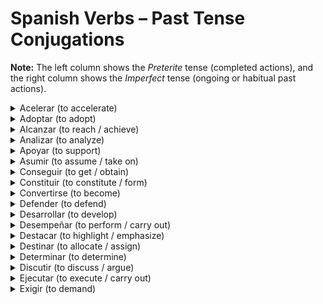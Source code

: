 <h1>Spanish Verbs – Past Tense Conjugations</h1>
<p><strong>Note:</strong> The left column shows the <em>Preterite</em> tense (completed actions), and the right column shows the <em>Imperfect</em> tense (ongoing or habitual past actions).</p>

<details>
  <summary>Acelerar (to accelerate)</summary>
  <table>
    <tr><th>Pronombre</th><th>Preterite</th><th>Imperfect</th></tr>
    <tr><td>yo</td><td>aceleré</td><td>aceleraba</td></tr>
    <tr><td>tú</td><td>aceleraste</td><td>acelerabas</td></tr>
    <tr><td>él/ella/usted</td><td>aceleró</td><td>aceleraba</td></tr>
    <tr><td>nosotros/as</td><td>aceleramos</td><td>acelerábamos</td></tr>
    <tr><td>ellos/ellas/ustedes</td><td>aceleraron</td><td>aceleraban</td></tr>
  </table>
</details>

<details>
  <summary>Adoptar (to adopt)</summary>
  <table>
    <tr><th>Pronombre</th><th>Preterite</th><th>Imperfect</th></tr>
    <tr><td>yo</td><td>adopté</td><td>adoptaba</td></tr>
    <tr><td>tú</td><td>adoptaste</td><td>adoptabas</td></tr>
    <tr><td>él/ella/usted</td><td>adoptó</td><td>adoptaba</td></tr>
    <tr><td>nosotros/as</td><td>adoptamos</td><td>adoptábamos</td></tr>
    <tr><td>ellos/ellas/ustedes</td><td>adoptaron</td><td>adoptaban</td></tr>
  </table>
</details>

<details>
  <summary>Alcanzar (to reach / achieve)</summary>
  <table>
    <tr><th>Pronombre</th><th>Preterite</th><th>Imperfect</th></tr>
    <tr><td>yo</td><td>alcancé</td><td>alcanzaba</td></tr>
    <tr><td>tú</td><td>alcanzaste</td><td>alcanzabas</td></tr>
    <tr><td>él/ella/usted</td><td>alcanzó</td><td>alcanzaba</td></tr>
    <tr><td>nosotros/as</td><td>alcanzamos</td><td>alcanzábamos</td></tr>
    <tr><td>ellos/ellas/ustedes</td><td>alcanzaron</td><td>alcanzaban</td></tr>
  </table>
</details>

<details>
  <summary>Analizar (to analyze)</summary>
  <table>
    <tr><th>Pronombre</th><th>Preterite</th><th>Imperfect</th></tr>
    <tr><td>yo</td><td>analicé</td><td>analizaba</td></tr>
    <tr><td>tú</td><td>analizaste</td><td>analizabas</td></tr>
    <tr><td>él/ella/usted</td><td>analizó</td><td>analizaba</td></tr>
    <tr><td>nosotros/as</td><td>analizamos</td><td>analizábamos</td></tr>
    <tr><td>ellos/ellas/ustedes</td><td>analizaron</td><td>analizaban</td></tr>
  </table>
</details>

<details>
  <summary>Apoyar (to support)</summary>
  <table>
    <tr><th>Pronombre</th><th>Preterite</th><th>Imperfect</th></tr>
    <tr><td>yo</td><td>apoyé</td><td>apoyaba</td></tr>
    <tr><td>tú</td><td>apoyaste</td><td>apoyabas</td></tr>
    <tr><td>él/ella/usted</td><td>apoyó</td><td>apoyaba</td></tr>
    <tr><td>nosotros/as</td><td>apoyamos</td><td>apoyábamos</td></tr>
    <tr><td>ellos/ellas/ustedes</td><td>apoyaron</td><td>apoyaban</td></tr>
  </table>
</details>

<details>
  <summary>Asumir (to assume / take on)</summary>
  <table>
    <tr><th>Pronombre</th><th>Preterite</th><th>Imperfect</th></tr>
    <tr><td>yo</td><td>asumí</td><td>asumía</td></tr>
    <tr><td>tú</td><td>asumiste</td><td>asumías</td></tr>
    <tr><td>él/ella/usted</td><td>asumió</td><td>asumía</td></tr>
    <tr><td>nosotros/as</td><td>asumimos</td><td>asumíamos</td></tr>
    <tr><td>ellos/ellas/ustedes</td><td>asumieron</td><td>asumían</td></tr>
  </table>
</details>
<details>
  <summary>Conseguir (to get / obtain)</summary>
  <table>
    <tr><th>Pronombre</th><th>Preterite</th><th>Imperfect</th></tr>
    <tr><td>yo</td><td>conseguí</td><td>conseguía</td></tr>
    <tr><td>tú</td><td>conseguiste</td><td>conseguías</td></tr>
    <tr><td>él/ella/usted</td><td>consiguió</td><td>conseguía</td></tr>
    <tr><td>nosotros/as</td><td>conseguimos</td><td>conseguíamos</td></tr>
    <tr><td>ellos/ellas/ustedes</td><td>consiguieron</td><td>conseguían</td></tr>
  </table>
</details>

<details>
  <summary>Constituir (to constitute / form)</summary>
  <table>
    <tr><th>Pronombre</th><th>Preterite</th><th>Imperfect</th></tr>
    <tr><td>yo</td><td>constituí</td><td>constituía</td></tr>
    <tr><td>tú</td><td>constituiste</td><td>constituías</td></tr>
    <tr><td>él/ella/usted</td><td>constituyó</td><td>constituía</td></tr>
    <tr><td>nosotros/as</td><td>constituimos</td><td>constituíamos</td></tr>
    <tr><td>ellos/ellas/ustedes</td><td>constituyeron</td><td>constituían</td></tr>
  </table>
</details>

<details>
  <summary>Convertirse (to become)</summary>
  <table>
    <tr><th>Pronombre</th><th>Preterite</th><th>Imperfect</th></tr>
    <tr><td>yo</td><td>me convertí</td><td>me convertía</td></tr>
    <tr><td>tú</td><td>te convertiste</td><td>te convertías</td></tr>
    <tr><td>él/ella/usted</td><td>se convirtió</td><td>se convertía</td></tr>
    <tr><td>nosotros/as</td><td>nos convertimos</td><td>nos convertíamos</td></tr>
    <tr><td>ellos/ellas/ustedes</td><td>se convirtieron</td><td>se convertían</td></tr>
  </table>
</details>

<details>
  <summary>Defender (to defend)</summary>
  <table>
    <tr><th>Pronombre</th><th>Preterite</th><th>Imperfect</th></tr>
    <tr><td>yo</td><td>defendí</td><td>defendía</td></tr>
    <tr><td>tú</td><td>defendiste</td><td>defendías</td></tr>
    <tr><td>él/ella/usted</td><td>defendió</td><td>defendía</td></tr>
    <tr><td>nosotros/as</td><td>defendimos</td><td>defendíamos</td></tr>
    <tr><td>ellos/ellas/ustedes</td><td>defendieron</td><td>defendían</td></tr>
  </table>
</details>

<details>
  <summary>Desarrollar (to develop)</summary>
  <table>
    <tr><th>Pronombre</th><th>Preterite</th><th>Imperfect</th></tr>
    <tr><td>yo</td><td>desarrollé</td><td>desarrollaba</td></tr>
    <tr><td>tú</td><td>desarrollaste</td><td>desarrollabas</td></tr>
    <tr><td>él/ella/usted</td><td>desarrolló</td><td>desarrollaba</td></tr>
    <tr><td>nosotros/as</td><td>desarrollamos</td><td>desarrollábamos</td></tr>
    <tr><td>ellos/ellas/ustedes</td><td>desarrollaron</td><td>desarrollaban</td></tr>
  </table>
</details>

<details>
  <summary>Desempeñar (to perform / carry out)</summary>
  <table>
    <tr><th>Pronombre</th><th>Preterite</th><th>Imperfect</th></tr>
    <tr><td>yo</td><td>desempeñé</td><td>desempeñaba</td></tr>
    <tr><td>tú</td><td>desempeñaste</td><td>desempeñabas</td></tr>
    <tr><td>él/ella/usted</td><td>desempeñó</td><td>desempeñaba</td></tr>
    <tr><td>nosotros/as</td><td>desempeñamos</td><td>desempeñábamos</td></tr>
    <tr><td>ellos/ellas/ustedes</td><td>desempeñaron</td><td>desempeñaban</td></tr>
  </table>
</details>

<details>
  <summary>Destacar (to highlight / emphasize)</summary>
  <table>
    <tr><th>Pronombre</th><th>Preterite</th><th>Imperfect</th></tr>
    <tr><td>yo</td><td>destacé</td><td>destacaba</td></tr>
    <tr><td>tú</td><td>destacaste</td><td>destacabas</td></tr>
    <tr><td>él/ella/usted</td><td>destacó</td><td>destacaba</td></tr>
    <tr><td>nosotros/as</td><td>destacamos</td><td>destacábamos</td></tr>
    <tr><td>ellos/ellas/ustedes</td><td>destacaron</td><td>destacaban</td></tr>
  </table>
</details>

<details>
  <summary>Destinar (to allocate / assign)</summary>
  <table>
    <tr><th>Pronombre</th><th>Preterite</th><th>Imperfect</th></tr>
    <tr><td>yo</td><td>destiné</td><td>destinaba</td></tr>
    <tr><td>tú</td><td>destinaste</td><td>destinabas</td></tr>
    <tr><td>él/ella/usted</td><td>destinó</td><td>destinaba</td></tr>
    <tr><td>nosotros/as</td><td>destinamos</td><td>destinábamos</td></tr>
    <tr><td>ellos/ellas/ustedes</td><td>destinaron</td><td>destinaban</td></tr>
  </table>
</details>

<details>
  <summary>Determinar (to determine)</summary>
  <table>
    <tr><th>Pronombre</th><th>Preterite</th><th>Imperfect</th></tr>
    <tr><td>yo</td><td>determiné</td><td>determinaba</td></tr>
    <tr><td>tú</td><td>determinaste</td><td>determinabas</td></tr>
    <tr><td>él/ella/usted</td><td>determinó</td><td>determinaba</td></tr>
    <tr><td>nosotros/as</td><td>determinamos</td><td>determinábamos</td></tr>
    <tr><td>ellos/ellas/ustedes</td><td>determinaron</td><td>determinaban</td></tr>
  </table>
</details>

<details>
  <summary>Discutir (to discuss / argue)</summary>
  <table>
    <tr><th>Pronombre</th><th>Preterite</th><th>Imperfect</th></tr>
    <tr><td>yo</td><td>discutí</td><td>discutía</td></tr>
    <tr><td>tú</td><td>discutiste</td><td>discutías</td></tr>
    <tr><td>él/ella/usted</td><td>discutió</td><td>discutía</td></tr>
    <tr><td>nosotros/as</td><td>discutimos</td><td>discutíamos</td></tr>
    <tr><td>ellos/ellas/ustedes</td><td>discutieron</td><td>discutían</td></tr>
  </table>
</details>

<details>
  <summary>Ejecutar (to execute / carry out)</summary>
  <table>
    <tr><th>Pronombre</th><th>Preterite</th><th>Imperfect</th></tr>
    <tr><td>yo</td><td>ejecuté</td><td>ejecutaba</td></tr>
    <tr><td>tú</td><td>ejecutaste</td><td>ejecutabas</td></tr>
    <tr><td>él/ella/usted</td><td>ejecutó</td><td>ejecutaba</td></tr>
    <tr><td>nosotros/as</td><td>ejecutamos</td><td>ejecutábamos</td></tr>
    <tr><td>ellos/ellas/ustedes</td><td>ejecutaron</td><td>ejecutaban</td></tr>
  </table>
</details>

<details>
  <summary>Exigir (to demand)</summary>
  <table>
    <tr><th>Pronombre</th><th>Preterite</th><th>Imperfect</th></tr>
    <tr><td>yo</td><td>exigí</td><td>exigía</td></tr>
    <tr><td>tú</td><td>exigiste</td><td>exigías</td></tr>
    <tr><td>él/ella/usted</td><td>exigió</td><td>exigía</td></tr>
    <tr><td>nosotros/as</td><td>exigimos</td><td>exigíamos</td></tr>
    <tr><td>ellos/ellas/ustedes</td><td>exigieron</td><td>exigían</td></tr>
  </table>
</details>
